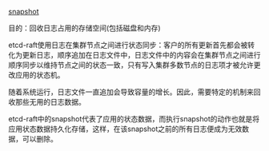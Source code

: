 [snapshot](https://zhuanlan.zhihu.com/p/29865583)

目的：回收日志占用的存储空间(包括磁盘和内存)　　

etcd-raft使用日志在集群节点之间进行状态同步：客户的所有更新首先都会被转化为更新日志，顺序追加在日志文件中，日志文件中的内容会在集群节点之间进行顺序同步以维持节点之间的状态一致，只有写入集群多数节点的日志项才被允许更改应用的状态机。

随着系统运行，日志文件一直追加会导致容量的增长。因此，需要特定的机制来回收那些无用的日志数据。

etcd-raft中的snapshot代表了应用的状态数据，而执行snapshot的动作也就是将应用状态数据持久化存储，这样，在该snapshot之前的所有日志便成为无效数据，可以删除。




